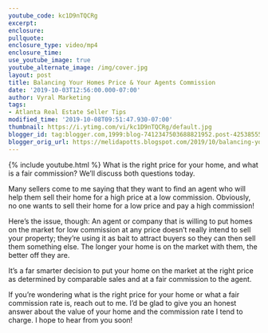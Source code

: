```yaml
---
youtube_code: kc1D9nTQCRg
excerpt:
enclosure:
pullquote:
enclosure_type: video/mp4
enclosure_time:
use_youtube_image: true
youtube_alternate_image: /img/cover.jpg
layout: post
title: Balancing Your Homes Price & Your Agents Commission
date: '2019-10-03T12:56:00.000-07:00'
author: Vyral Marketing
tags:
- Atlanta Real Estate Seller Tips
modified_time: '2019-10-08T09:51:47.930-07:00'
thumbnail: https://i.ytimg.com/vi/kc1D9nTQCRg/default.jpg
blogger_id: tag:blogger.com,1999:blog-7412347503688821952.post-4253855539788791538
blogger_orig_url: https://melidapotts.blogspot.com/2019/10/balancing-your-homes-price-your-agents.html
---
```

{% include youtube.html %}
What is the right price for your home, and what is a fair commission? We’ll discuss both questions today.

Many sellers come to me saying that they want to find an agent who will help them sell their home for a high price at a low commission. Obviously, no one wants to sell their home for a low price and pay a high commission!

Here’s the issue, though: An agent or company that is willing to put homes on the market for low commission at any price doesn’t really intend to sell your property; they’re using it as bait to attract buyers so they can then sell them something else. The longer your home is on the market with them, the better off they are.

It’s a far smarter decision to put your home on the market at the right price as determined by comparable sales and at a fair commission to the agent.

If you’re wondering what is the right price for your home or what a fair commission rate is, reach out to me. I’d be glad to give you an honest answer about the value of your home and the commission rate I tend to charge. I hope to hear from you soon!
